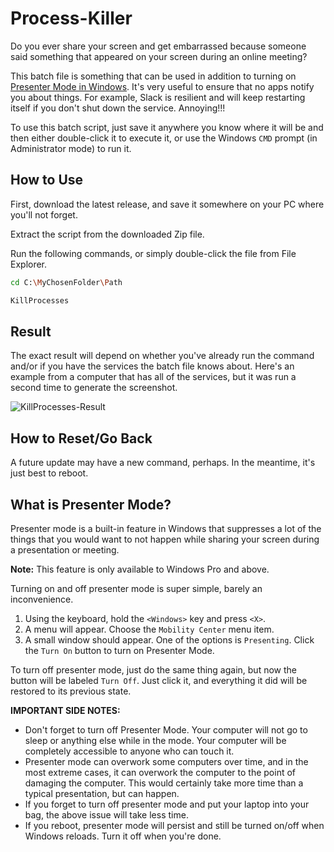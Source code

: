# Process-Killer  

Do you ever share your screen and get embarrassed because someone said something that appeared on your screen during an online meeting?  

This batch file is something that can be used in addition to turning on [Presenter Mode in Windows](https://github.com/UpendoVentures/Process-Killer#what-is-presenter-mode).  It's very useful to ensure that no apps notify you about things.  For example, Slack is resilient and will keep restarting itself if you don't shut down the service.  Annoying!!!

To use this batch script, just save it anywhere you know where it will be and then either double-click it to execute it, or use the Windows `CMD` prompt (in Administrator mode) to run it.  

## How to Use  
First, download the latest release, and save it somewhere on your PC where you'll not forget.  

Extract the script from the downloaded Zip file. 

Run the following commands, or simply double-click the file from File Explorer.  

```bash
cd C:\MyChosenFolder\Path
```

```bash  
KillProcesses
```  

## Result  
The exact result will depend on whether you've already run the command and/or if you have the services the batch file knows about.  Here's an example from a computer that has all of the services, but it was run a second time to generate the screenshot.  

![KillProcesses-Result](https://github.com/UpendoVentures/Process-Killer/assets/938023/b9e91e81-150a-4df6-a749-cb6d9f3487fc)

## How to Reset/Go Back  
A future update may have a new command, perhaps.  In the meantime, it's just best to reboot.  

## What is Presenter Mode?  
Presenter mode is a built-in feature in Windows that suppresses a lot of the things that you would want to not happen while sharing your screen during a presentation or meeting.  

**Note:** This feature is only available to Windows Pro and above.  

Turning on and off presenter mode is super simple, barely an inconvenience.  

1. Using the keyboard, hold the `<Windows>` key and press `<X>`.
2. A menu will appear.  Choose the `Mobility Center` menu item.
3. A small window should appear.  One of the options is `Presenting`. Click the `Turn On` button to turn on Presenter Mode.

To turn off presenter mode, just do the same thing again, but now the button will be labeled `Turn Off`.  Just click it, and everything it did will be restored to its previous state.  

**IMPORTANT SIDE NOTES:** 
- Don't forget to turn off Presenter Mode. Your computer will not go to sleep or anything else while in the mode.  Your computer will be completely accessible to anyone who can touch it.
- Presenter mode can overwork some computers over time, and in the most extreme cases, it can overwork the computer to the point of damaging the computer.  This would certainly take more time than a typical presentation, but can happen.
- If you forget to turn off presenter mode and put your laptop into your bag, the above issue will take less time.
- If you reboot, presenter mode will persist and still be turned on/off when Windows reloads.  Turn it off when you're done.  
